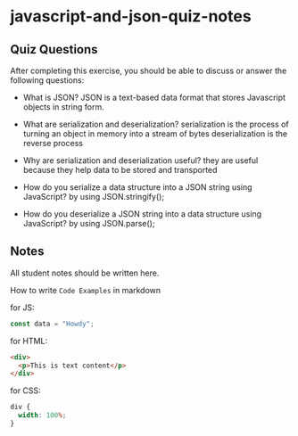 # javascript-and-json-quiz-notes

## Quiz Questions

After completing this exercise, you should be able to discuss or answer the following questions:

- What is JSON?
JSON is a text-based data format that stores Javascript objects in string form.

- What are serialization and deserialization?
serialization is the process of turning an object in memory into a stream of bytes
deserialization is the reverse process

- Why are serialization and deserialization useful?
they are useful because they help data to be stored and transported

- How do you serialize a data structure into a JSON string using JavaScript?
by using JSON.stringify();

- How do you deserialize a JSON string into a data structure using JavaScript?
by  using JSON.parse();

## Notes

All student notes should be written here.


How to write `Code Examples` in markdown

for JS:

```javascript
const data = "Howdy";
```

for HTML:

```html
<div>
  <p>This is text content</p>
</div>
```

for CSS:

```css
div {
  width: 100%;
}
```
